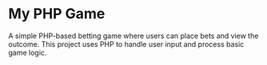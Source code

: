 # My PHP Game

A simple PHP-based betting game where users can place bets and view the outcome. This project uses PHP to handle user input and process basic game logic.

